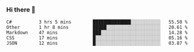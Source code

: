 ### Hi there 👋

<!--
**nih0n/nih0n** is a ✨ _special_ ✨ repository because its `README.md` (this file) appears on your GitHub profile.

Here are some ideas to get you started:

- 🔭 I’m currently working on ...
- 🌱 I’m currently learning ...
- 👯 I’m looking to collaborate on ...
- 🤔 I’m looking for help with ...
- 💬 Ask me about ...
- 📫 How to reach me: ...
- 😄 Pronouns: ...
- ⚡ Fun fact: ...
-->

<!--START_SECTION:waka-->
```text
C#          3 hrs 5 mins        ██████████████░░░░░░░░░░░   55.50 % 
Other       1 hr 8 mins         █████░░░░░░░░░░░░░░░░░░░░   20.61 % 
Markdown    47 mins             ███░░░░░░░░░░░░░░░░░░░░░░   14.28 % 
CSS         17 mins             █░░░░░░░░░░░░░░░░░░░░░░░░   05.16 % 
JSON        12 mins             █░░░░░░░░░░░░░░░░░░░░░░░░   03.87 %
```
<!--END_SECTION:waka-->